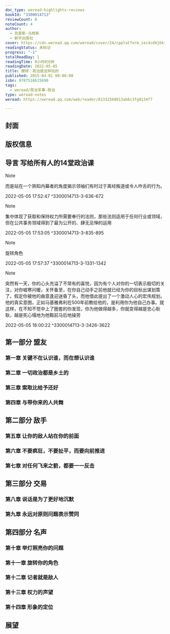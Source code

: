 ```yaml
---
doc_type: weread-highlights-reviews
bookId: "3300014713"
reviewCount: 0
noteCount: 4
author:
  - 克里斯·马修斯
  - 新华出版社
cover: https://cdn.weread.qq.com/weread/cover/24/cpplatform_iec4cd4j6ktrstocbs6fwo/t7_cpplatform_iec4cd4j6ktrstocbs6fwo1677056767.jpg
readingStatus: 未标记
progress: "-1"
totalReadDay: 1
readingTime: 0小时0分钟
readingDate: 2022-05-05
title: 硬球：政治是这样玩的
published: 2015-04-01 00:00:00
isbn: 9787516615690
tags:
  - weread/政治军事-政治
type: weread-notes
weread: https://weread.qq.com/web/reader/81332560813ab6c3fg0134f7

---
```



## 封面

## 版权信息

## 导言 写给所有人的14堂政治课

> [!NOTE] 
> 而是站在一个熟知内幕者的角度揭示领袖们有时过于离经叛道或令人咋舌的行为。
> 
> 2022-05-05 17:52:47 ^3300014713-3-636-672

> [!NOTE] 
> 集中体现了获取和保持权力所需要奉行的法则，那些法则适用于任何行业或领域，但在公共事务领域得到了最为公开的、肆无忌惮的运用
> 
> 2022-05-05 17:53:05 ^3300014713-3-835-895

> [!NOTE] 
> 旋转角色
> 
> 2022-05-05 17:57:37 ^3300014713-3-1331-1342

> [!NOTE] 
> 突然有一天，你的心头充溢了不常有的喜悦，因为有个人对你的一切表示殷切的关注，对你嘘寒问暖，关怀备至，在你自己动手之前他就已经为你的目标出谋划策了。假定你被他的曲意逢迎迷昏了头，而他借此提出了一个激动人心的宏伟规划。他的真实意图，正如马基雅弗利在500年前教给他的，是利用你为他自己办事。就这样，在不知不觉中上了圈套的你发现，你为他做得越多，你就变得越是忠心耿耿，越是死心塌地为他鞍前马后地操劳
> 
> 2022-05-05 18:00:22 ^3300014713-3-3426-3622

## 第一部分 盟友

### 第一章 关键不在认识谁，而在想认识谁

### 第二章 一切政治都是乡土的

### 第三章 索取比给予还好

### 第四章 与带你来的人共舞

## 第二部分 敌手

### 第五章 让你的敌人站在你的前面

### 第六章 不要疯狂，不要扯平，而要向前推进

### 第七章 对任何飞来之箭，都要一一反击

## 第三部分 交易

### 第八章 说话是为了更好地沉默

### 第九章 永远对原则问题表示赞同

## 第四部分 名声

### 第十章 举灯照亮你的问题

### 第十一章 旋转你的角色

### 第十二章 记者就是敌人

### 第十三章 权力的声望

### 第十四章 形象的定位

## 展望

